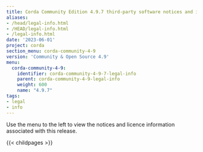 ```yaml
---
title: Corda Community Edition 4.9.7 third-party software notices and information
aliases:
- /head/legal-info.html
- /HEAD/legal-info.html
- /legal-info.html
date: '2023-06-01'
project: corda
section_menu: corda-community-4-9
version: 'Community & Open Source 4.9'
menu:
  corda-community-4-9:
    identifier: corda-community-4-9-7-legal-info
    parent: corda-community-4-9-legal-info
    weight: 600
    name: "4.9.7"
tags:
- legal
- info
---
```


Use the menu to the left to view the notices and licence information associated with this release.

{{< childpages >}}